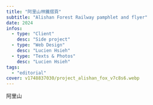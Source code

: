 ```yaml
---
title: "阿里山林鐵摺頁"
subtitle: "Alishan Forest Railway pamphlet and flyer"
date: 2024
infos:
  - type: "Client"
    desc: "Side project"
  - type: "Web Design"
    desc: "Lucien Hsieh"
  - type: "Texts & Photos"
    desc: "Lucien Hsieh"
tags:
  - "editorial"
cover: v1748837030/project_alishan_fox_v7c8s6.webp
---
```


阿里山